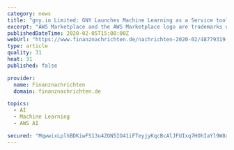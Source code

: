 ```yaml
---
category: news
title: "gny.io Limited: GNY Launches Machine Learning as a Service tool in AWS Marketplace to make Businesses AI-ready"
excerpt: "AWS Marketplace and the AWS Marketplace logo are trademarks of Amazon.com, Inc. or its affiliates. Today, GNY, a decentralized machine learning (ML) platform, announced the launch of a new Software-as-a-Service (SaaS) tool designed to allow businesses to check the AI-readiness of their data. The GNY Data Diagnostic analyzes a company's datasets ..."
publishedDateTime: 2020-02-05T15:08:00Z
webUrl: "https://www.finanznachrichten.de/nachrichten-2020-02/48779319-gny-io-limited-gny-launches-machine-learning-as-a-service-tool-in-aws-marketplace-to-make-businesses-ai-ready-200.htm"
type: article
quality: 31
heat: 31
published: false

provider:
  name: Finanznachrichten
  domain: finanznachrichten.de

topics:
  - AI
  - Machine Learning
  - AWS AI

secured: "MqwwixLplhBDKiwFS13u4ZQN5IO41iFTeyjyKqcBcAlJFUIxq7HOhIaYl9W8r+UbjS9Opm2HthawUvJ68mZtCe5ZXFnXc1MBo1omvxPFLjt+1Y3FgdIX8iighQG8BuH6YI2IhPG29wZvgu4WsI54bPeZfcuZRZwiX28mzFGcPUTy+WJTyFVFS5bTwJM6naR9U7Df26zPWQbJ2mowKW0FnfY+Y76gKPkpqzgT5BSLIoOZRaXGNhy7R4lwwVMQXxcJVAyeenQzolHYSJ6P9oEFIbCDKWemIjkQLP1HRy1WCL2UttEy8jARjc+wHlMP+Vub;c6m9HmwVu5mXpyuEQd7HmA=="
---
```


